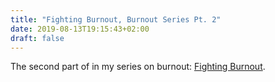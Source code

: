 ```yaml
---
title: "Fighting Burnout, Burnout Series Pt. 2"
date: 2019-08-13T19:15:43+02:00
draft: false
---
```


The second part of in my series on burnout: [Fighting Burnout](https://dev.to/nkuik/fighting-burnout-30ff).
